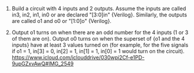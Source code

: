 1) Build a circuit with 4 inputs and 2 outputs.  Assume the inputs are called in3, in2, in1, in0 or are declared "[3:0]in" {Verilog}.  Similarly, the outputs are called o1 and o0 or "[1:0]o" {Verilog}.  

2) Output o1 turns on when there are an odd number for the 4 inputs (1 or 3 of them are on).  Output o0 turns on when the superset of {o1 and the 4 inputs} have at least 3 values turned on (for example, for the five signals if o1 = 1, in[3] = 0, in[2] = 1, in[1] = 1, in[0] = 1 would turn on the circuit).
https://www.icloud.com/iclouddrive/030wpi2Cf-e1PD-9upGZxvAwQ#IMG_2549
